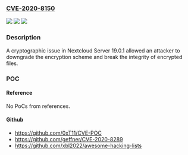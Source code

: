 ### [CVE-2020-8150](https://cve.mitre.org/cgi-bin/cvename.cgi?name=CVE-2020-8150)
![](https://img.shields.io/static/v1?label=Product&message=Nextcloud%20Server&color=blue)
![](https://img.shields.io/static/v1?label=Version&message=n%2Fa&color=blue)
![](https://img.shields.io/static/v1?label=Vulnerability&message=Cryptographic%20Issues%20-%20Generic%20(CWE-310)&color=brighgreen)

### Description

A cryptographic issue in Nextcloud Server 19.0.1 allowed an attacker to downgrade the encryption scheme and break the integrity of encrypted files.

### POC

#### Reference
No PoCs from references.

#### Github
- https://github.com/0xT11/CVE-POC
- https://github.com/geffner/CVE-2020-8289
- https://github.com/xbl2022/awesome-hacking-lists


